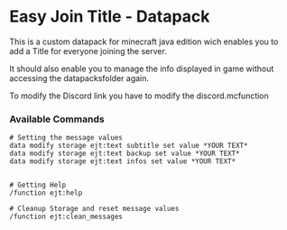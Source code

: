 # Easy Join Title - Datapack

This is a custom datapack for minecraft java edition wich enables you to add a Title for everyone joining the server.

It should also enable you to manage the info displayed in game without accessing the datapacksfolder again.

To modify the Discord link you have to modify the discord.mcfunction

### Available Commands

```
# Setting the message values
data modify storage ejt:text subtitle set value *YOUR TEXT*
data modify storage ejt:text backup set value *YOUR TEXT*
data modify storage ejt:text infos set value *YOUR TEXT*


# Getting Help
/function ejt:help

# Cleanup Storage and reset message values
/function ejt:clean_messages
```
